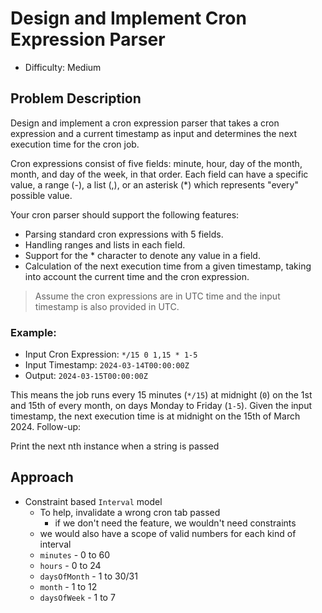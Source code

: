 # Design and Implement Cron Expression Parser

- Difficulty: Medium

## Problem Description
Design and implement a cron expression parser that takes a cron expression and a current timestamp as input and determines the next execution time for the cron job.

Cron expressions consist of five fields: minute, hour, day of the month, month, and day of the week, in that order. Each field can have a specific value, a range (-), a list (,), or an asterisk (*) which represents "every" possible value.

Your cron parser should support the following features:
- Parsing standard cron expressions with 5 fields.
- Handling ranges and lists in each field.
- Support for the * character to denote any value in a field.
- Calculation of the next execution time from a given timestamp, taking into account the current time and the cron expression.
> Assume the cron expressions are in UTC time and the input timestamp is also provided in UTC.

### Example:
- Input Cron Expression: `*/15 0 1,15 * 1-5`
- Input Timestamp: `2024-03-14T00:00:00Z`
- Output: `2024-03-15T00:00:00Z`

This means the job runs every 15 minutes (`*/15`) at midnight (`0`) on the 1st and 15th of every month, on days Monday to Friday (`1-5`). Given the input timestamp, the next execution time is at midnight on the 15th of March 2024.
Follow-up:

Print the next nth instance when a string is passed


## Approach

- Constraint based `Interval` model
  - To help, invalidate a wrong cron tab passed
    - if we don't need the feature, we wouldn't need constraints
  - we would also have a scope of valid numbers for each kind of interval
  - `minutes` - 0 to 60
  - `hours` - 0 to 24
  - `daysOfMonth` - 1 to 30/31
  - `month` - 1 to 12 
  - `daysOfWeek` - 1 to 7
